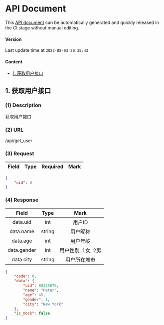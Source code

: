 # API Document
This [API document](https://github.com/WGrape/apimock) can be automatically generated and quickly released in the CI stage without manual editing.

#### Version
Last update time at ```2022-08-03 20:35:43```
#### Content
- [1. 获取用户接口](#1-获取用户接口)

## 1. 获取用户接口

### (1) Description
获取用户接口

### (2) URL
/api/get_user

### (3) Request
| Field | Type | Required | Mark |
| :----: | :----: | :----: | :----: |
```json
{
    "uid": 0
}
```

### (4) Response
| Field | Type | Mark |
| :----: | :----: | :----: |
|data.uid|int|用户ID|
|data.name|string|用户昵称|
|data.age|int|用户年龄|
|data.gender|int|用户性别, 1女, 2男|
|data.city|string|用户所在城市|
```json
{
    "code": 0,
    "data": {
        "uid": 88328876,
        "name": "Peter",
        "age": 45,
        "gender": 1,
        "city": "New York"
    },
    "is_mock": false
}
```

